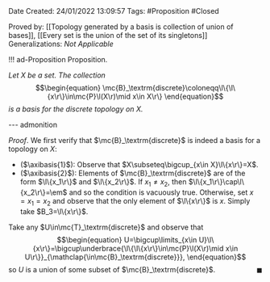 <br />
<br />

Date Created: 24/01/2022 13:09:57
Tags: #Proposition #Closed 

Proved by: [[Topology generated by a basis is collection of union of bases]], [[Every set is the union of the set of its singletons]]
Generalizations: _Not Applicable_

!!! ad-Proposition Proposition.

_Let $X$ be a set. The collection_
$$\begin{equation}
    \mc{B}_\textrm{discrete}\coloneqq\l\{\l\{x\r\}\in\mc{P}\l(X\r)\mid x\in X\r\}
\end{equation}$$
_is a basis for the discrete topology on $X$._

--- admonition

_Proof_. We first verify that $\mc{B}_\textrm{discrete}$ is indeed a basis for a topology on $X$:
* ($\axibasis{1}$): Observe that $X\subseteq\bigcup_{x\in X}\l\{x\r\}=X$.
* ($\axibasis{2}$): Elements of $\mc{B}_\textrm{discrete}$ are of the form $\l\{x_1\r\}$ and $\l\{x_2\r\}$. If $x_1\neq x_2$, then $\l\{x_1\r\}\cap\l\{x_2\r\}=\em$ and so the condition is vacuously true. Otherwise, set $x=x_1=x_2$ and observe that the only element of $\l\{x\r\}$ is $x$. Simply take $B_3=\l\{x\r\}$.

Take any $U\in\mc{T}_\textrm{discrete}$ and observe that
$$\begin{equation}
    U=\bigcup\limits_{x\in U}\l\{x\r\}=\bigcup\underbrace{\l\{\l\{x\r\}\in\mc{P}\l(X\r)\mid x\in U\r\}}_{\mathclap{\in\mc{B}_\textrm{discrete}}},
\end{equation}$$
so $U$ is a union of some subset of $\mc{B}_\textrm{discrete}$.<span style="float:right;">$\blacksquare$</span>
